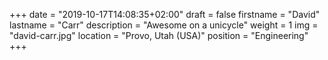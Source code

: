 +++
date = "2019-10-17T14:08:35+02:00"
draft = false
firstname = "David"
lastname = "Carr"
description = "Awesome on a unicycle"
weight = 1
img = "david-carr.jpg"
location = "Provo, Utah (USA)"
position = "Engineering"
+++
